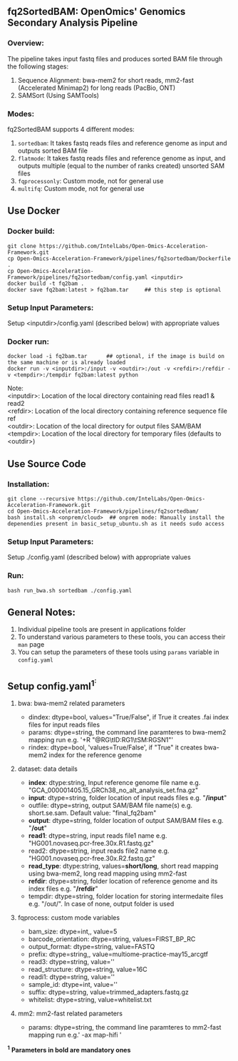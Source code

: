 ## fq2SortedBAM: OpenOmics' Genomics Secondary Analysis Pipeline
### Overview:
The pipeline takes input fastq files and produces sorted BAM file through the following stages:
1. Sequence Alignment: bwa-mem2 for short reads, mm2-fast (Accelerated Minimap2) for long reads (PacBio, ONT)
2. SAMSort (Using SAMTools)

### Modes:
fq2SortedBAM supports 4 different modes:  
1. ```sortedbam```: It takes fastq reads files and reference genome as input and outputs sorted BAM file  
2. ```flatmode```: It takes fastq reads files and reference genome as input, and outputs multiple (equal to the number of ranks created) unsorted SAM files  
3. ```fqprocessonly```: Custom mode, not for general use
4. ```multifq```: Custom mode, not for general use  


## Use Docker
### Docker build:  
```
git clone https://github.com/IntelLabs/Open-Omics-Acceleration-Framework.git
cp Open-Omics-Acceleration-Framework/pipelines/fq2sortedbam/Dockerfile .
cp Open-Omics-Acceleration-Framework/pipelines/fq2sortedbam/config.yaml <inputdir>
docker build -t fq2bam .
docker save fq2bam:latest > fq2bam.tar     ## this step is optional  
```

### Setup Input Parameters:
Setup \<inputdir\>/config.yaml (described below) with appropriate values

### Docker run:
```
docker load -i fq2bam.tar      ## optional, if the image is build on the same machine or is already loaded  
docker run -v <inputdir>:/input -v <outdir>:/out -v <refdir>:/refdir -v <tempdir>:/tempdir fq2bam:latest python
```
Note:  
\<inputdir\>: Location of the local directory containing read files read1 & read2  
\<refdir\>: Location of the local directory containing reference sequence file ref  
\<outdir\>: Location of the local directory for output files SAM/BAM  
\<tempdir\>: Location of the local directory for temporary files (defaults to \<outdir\>)  


## Use Source Code  
### Installation:
```
git clone --recursive https://github.com/IntelLabs/Open-Omics-Acceleration-Framework.git
cd Open-Omics-Acceleration-Framework/pipelines/fq2sortedbam/
bash install.sh <onprem/cloud>  ## onprem mode: Manually install the depenendies present in basic_setup_ubuntu.sh as it needs sudo access
```

### Setup Input Parameters:
Setup ./config.yaml (described below)  with appropriate values

### Run:
```
bash run_bwa.sh sortedbam ./config.yaml
```

## General Notes:  
1. Individual pipeline tools are present in applications folder    
2. To understand various parameters to these tools, you can access their ```man``` page  
3. You can setup the parameters of these tools using ```params``` variable in ```config.yaml```    

## Setup config.yaml<sup>1<sup>:  
1. bwa: bwa-mem2 related parameters     
   - dindex: dtype=bool, values="True/False", if True it creates .fai index files for input reads files    
   - params: dtype=string, the command line paramteres to bwa-mem2 mapping run e.g. '+R "@RG\tID:RG1\tSM:RGSN1"'  
   - rindex: dtype=bool, 'values=True/False', if "True" it creates bwa-mem2 index for the reference genome    
  
2. dataset:  data details  
   - __index__: dtype:string, Input reference genome file name e.g. "GCA_000001405.15_GRCh38_no_alt_analysis_set.fna.gz"  
   - **input**: dtype=string, folder location of input reads files e.g. "**/input**"  
   - outfile: dtype=string, output SAM/BAM file name(s) e.g. short.se.sam. Default value: "final_fq2bam"    
   - **output**: dtype=string, folder location of output SAM/BAM files e.g. "**/out**"  
   - **read1**: dtype=string, input reads file1 name e.g. "HG001.novaseq.pcr-free.30x.R1.fastq.gz"  
   - read2: dtype=string, input reads file2 name e.g. "HG001.novaseq.pcr-free.30x.R2.fastq.gz"  
   - **read_type**: dtype:string, values=**short/long**, short read mapping using bwa-mem2, long read mapping using mm2-fast  
   - **refdir**: dtype=string, folder location of reference genome and its index files e.g. "**/refdir**"
   - tempdir: dtype=string, folder location for storing intermedaite files e.g. "/out/". In case of none, output folder is used  
 
3. fqprocess: custom mode variables  
    - bam_size: dtype=int,, value=5  
    - barcode_orientation: dtype=string, values=FIRST_BP_RC  
    - output_format: dtype=string, value=FASTQ  
    - prefix: dtype=string,, value=multiome-practice-may15_arcgtf  
    - read3: dtype=string, value=''  
    - read_structure: dtype=string, value=16C  
    - readi1: dtype=string, value=''  
    - sample_id: dtype=int, value=''  
    - suffix: dtype=string, value=trimmed_adapters.fastq.gz  
    - whitelist: dtype=string, value=whitelist.txt 
  
4. mm2: mm2-fast related parameters  
   - params: dtype=string, the command line paramteres to mm2-fast mapping run e.g.' -ax map-hifi '    

<sup>**1**</sup> **Parameters in bold are mandatory ones**

